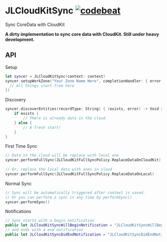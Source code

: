 # JLCloudKitSync [![codebeat](https://codebeat.co/badges/0803ae6d-7b21-4adb-a6da-ded21e7449f9)](https://codebeat.co/projects/github-com-waynezhang-jlcloudkitsync)
Sync CoreData with CloudKit

__A dirty implementation to sync core data with CloudKit. Still under heavy development.__

## API

Setup

```swift
let syncer = JLCloudKitSync(context: context)
syncer.setupWorkZone("Your Zone Name Here", completionHandler: { error -> Void in
  // All things start from here
})
```

Discovery

```swift
syncer.discoverEntities(recordType: String) { (exists, error) -> Void in
	if exists {
		// There is already data in the cloud
	} else {
		// A fresh start!
	}
}
```

First Time Sync

```swift
// Data in the cloud will be replace with local one
syncer.performFullSync(JLCloudKitFullSyncPolicy.ReplaceDataOnCloudKit)
	
// Or, replace the local data with ones in cloud
syncer.performFullSync(JLCloudKitFullSyncPolicy.ReplaceDataOnLocal)
```

Normal Sync

```swift
// Sync will be automatically triggered after context is saved.
// Or you can perform a sync in any time by performSync()
syncer.performSync()
```
	
Notifications

```swift
// Sync starts with a begin notification
public let JLCloudKitSyncWillBeginNotification = "JLCloudKitSyncWillBeginNotification"
// and ends with a end notification
public let JLCloudKitSyncDidEndNotification = "JLCloudKitSyncDidEndNotification"
```
	
